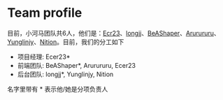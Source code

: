 # Team profile

目前，小河马团队共6人，他们是：[Ecr23](http://www.ecr23.me)、[longjj]()、[BeAShaper]()、[Arurururu]()、[Yunglinjy]()、[Nition]()。目前，我们的分工如下

- 项目经理: Ecer23*
- 前端团队: BeAShaper*, Arurururu, Ecer23
- 后台团队: longjj*, Yunglinjy, Nition

名字里带有 * 表示他/她是分项负责人

